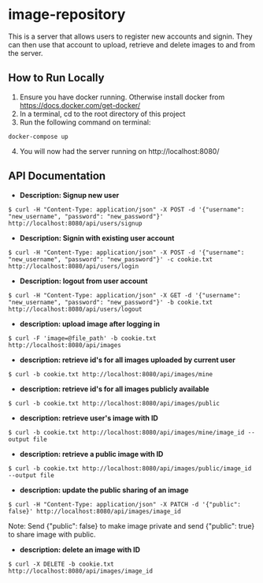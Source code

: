 # image-repository

This is a server that allows users to register new accounts and signin. They can then use that account to upload, retrieve and delete images to and from the server.

## How to Run Locally

1. Ensure you have docker running. Otherwise install docker from https://docs.docker.com/get-docker/
2. In a terminal, cd to the root directory of this project
3. Run the following command on terminal:
```
docker-compose up
```
4. You will now had the server running on http://localhost:8080/

## API Documentation

- **Description: Signup new user**
```shell
$ curl -H "Content-Type: application/json" -X POST -d '{"username": "new_username", "password": "new_password"}' http://localhost:8080/api/users/signup
```

- **Description: Signin with existing user account**
```shell
$ curl -H "Content-Type: application/json" -X POST -d '{"username": "new_username", "password": "new_password"}' -c cookie.txt http://localhost:8080/api/users/login
```

- **Description: logout from user account**
```shell
$ curl -H "Content-Type: application/json" -X GET -d '{"username": "new_username", "password": "new_password"}' -b cookie.txt http://localhost:8080/api/users/logout
```

- **description: upload image after logging in**
```shell
$ curl -F 'image=@file_path' -b cookie.txt http://localhost:8080/api/images
```

- **description: retrieve id's for all images uploaded by current user**
```shell
$ curl -b cookie.txt http://localhost:8080/api/images/mine
```

- **description: retrieve id's for all images publicly available**
```shell
$ curl -b cookie.txt http://localhost:8080/api/images/public
```

- **description: retrieve user's image with ID**
```shell
$ curl -b cookie.txt http://localhost:8080/api/images/mine/image_id --output file
```

- **description: retrieve a public image with ID**
```shell
$ curl -b cookie.txt http://localhost:8080/api/images/public/image_id --output file
```

- **description: update the public sharing of an image**
```shell
$ curl -H "Content-Type: application/json" -X PATCH -d '{"public": false}' http://localhost:8080/api/images/image_id
```
Note: Send {"public": false} to make image private and send {"public": true} to share image with public.

- **description: delete an image with ID**
```shell
$ curl -X DELETE -b cookie.txt http://localhost:8080/api/images/image_id
```
